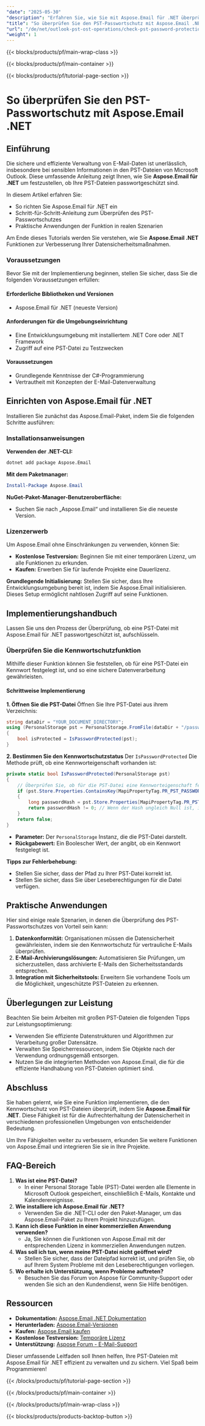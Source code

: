 ```yaml
---
"date": "2025-05-30"
"description": "Erfahren Sie, wie Sie mit Aspose.Email für .NET überprüfen, ob eine PST-Datei passwortgeschützt ist. Schützen Sie Ihre E-Mail-Daten mit dieser Schritt-für-Schritt-Anleitung."
"title": "So überprüfen Sie den PST-Passwortschutz mit Aspose.Email .NET – Eine umfassende Anleitung"
"url": "/de/net/outlook-pst-ost-operations/check-pst-password-protection-aspose-email-net/"
"weight": 1
---
```


{{< blocks/products/pf/main-wrap-class >}}

{{< blocks/products/pf/main-container >}}

{{< blocks/products/pf/tutorial-page-section >}}
# So überprüfen Sie den PST-Passwortschutz mit Aspose.Email .NET

## Einführung
Die sichere und effiziente Verwaltung von E-Mail-Daten ist unerlässlich, insbesondere bei sensiblen Informationen in den PST-Dateien von Microsoft Outlook. Diese umfassende Anleitung zeigt Ihnen, wie Sie **Aspose.Email für .NET** um festzustellen, ob Ihre PST-Dateien passwortgeschützt sind.

In diesem Artikel erfahren Sie:
- So richten Sie Aspose.Email für .NET ein
- Schritt-für-Schritt-Anleitung zum Überprüfen des PST-Passwortschutzes
- Praktische Anwendungen der Funktion in realen Szenarien

Am Ende dieses Tutorials werden Sie verstehen, wie Sie **Aspose.Email .NET** Funktionen zur Verbesserung Ihrer Datensicherheitsmaßnahmen.

### Voraussetzungen
Bevor Sie mit der Implementierung beginnen, stellen Sie sicher, dass Sie die folgenden Voraussetzungen erfüllen:

#### Erforderliche Bibliotheken und Versionen
- Aspose.Email für .NET (neueste Version)

#### Anforderungen für die Umgebungseinrichtung
- Eine Entwicklungsumgebung mit installiertem .NET Core oder .NET Framework
- Zugriff auf eine PST-Datei zu Testzwecken

#### Voraussetzungen
- Grundlegende Kenntnisse der C#-Programmierung
- Vertrautheit mit Konzepten der E-Mail-Datenverwaltung

## Einrichten von Aspose.Email für .NET
Installieren Sie zunächst das Aspose.Email-Paket, indem Sie die folgenden Schritte ausführen:

### Installationsanweisungen

**Verwenden der .NET-CLI:**

```bash
dotnet add package Aspose.Email
```

**Mit dem Paketmanager:**

```powershell
Install-Package Aspose.Email
```

**NuGet-Paket-Manager-Benutzeroberfläche:**
- Suchen Sie nach „Aspose.Email“ und installieren Sie die neueste Version.

### Lizenzerwerb
Um Aspose.Email ohne Einschränkungen zu verwenden, können Sie:
- **Kostenlose Testversion:** Beginnen Sie mit einer temporären Lizenz, um alle Funktionen zu erkunden.
- **Kaufen:** Erwerben Sie für laufende Projekte eine Dauerlizenz.

**Grundlegende Initialisierung:**
Stellen Sie sicher, dass Ihre Entwicklungsumgebung bereit ist, indem Sie Aspose.Email initialisieren. Dieses Setup ermöglicht nahtlosen Zugriff auf seine Funktionen.

## Implementierungshandbuch
Lassen Sie uns den Prozess der Überprüfung, ob eine PST-Datei mit Aspose.Email für .NET passwortgeschützt ist, aufschlüsseln.

### Überprüfen Sie die Kennwortschutzfunktion
Mithilfe dieser Funktion können Sie feststellen, ob für eine PST-Datei ein Kennwort festgelegt ist, und so eine sichere Datenverarbeitung gewährleisten.

#### Schrittweise Implementierung

**1. Öffnen Sie die PST-Datei**
Öffnen Sie Ihre PST-Datei aus ihrem Verzeichnis:

```csharp
string dataDir = "YOUR_DOCUMENT_DIRECTORY";
using (PersonalStorage pst = PersonalStorage.FromFile(dataDir + "/passwordprotectedPST.pst"))
{
    bool isProtected = IsPasswordProtected(pst);
}
```

**2. Bestimmen Sie den Kennwortschutzstatus**
Der `IsPasswordProtected` Die Methode prüft, ob eine Kennworteigenschaft vorhanden ist:

```csharp
private static bool IsPasswordProtected(PersonalStorage pst)
{
    // Überprüfen Sie, ob für die PST-Datei eine Kennworteigenschaft festgelegt ist
    if (pst.Store.Properties.ContainsKey(MapiPropertyTag.PR_PST_PASSWORD))
    {
        long passwordHash = pst.Store.Properties[MapiPropertyTag.PR_PST_PASSWORD].GetLong();
        return passwordHash != 0; // Wenn der Hash ungleich Null ist, ist er geschützt
    }
    return false;
}
```

- **Parameter:** Der `PersonalStorage` Instanz, die die PST-Datei darstellt.
- **Rückgabewert:** Ein Boolescher Wert, der angibt, ob ein Kennwort festgelegt ist.

**Tipps zur Fehlerbehebung:**
- Stellen Sie sicher, dass der Pfad zu Ihrer PST-Datei korrekt ist.
- Stellen Sie sicher, dass Sie über Leseberechtigungen für die Datei verfügen.

## Praktische Anwendungen
Hier sind einige reale Szenarien, in denen die Überprüfung des PST-Passwortschutzes von Vorteil sein kann:
1. **Datenkonformität:** Organisationen müssen die Datensicherheit gewährleisten, indem sie den Kennwortschutz für vertrauliche E-Mails überprüfen.
2. **E-Mail-Archivierungslösungen:** Automatisieren Sie Prüfungen, um sicherzustellen, dass archivierte E-Mails den Sicherheitsstandards entsprechen.
3. **Integration mit Sicherheitstools:** Erweitern Sie vorhandene Tools um die Möglichkeit, ungeschützte PST-Dateien zu erkennen.

## Überlegungen zur Leistung
Beachten Sie beim Arbeiten mit großen PST-Dateien die folgenden Tipps zur Leistungsoptimierung:
- Verwenden Sie effiziente Datenstrukturen und Algorithmen zur Verarbeitung großer Datensätze.
- Verwalten Sie Speicherressourcen, indem Sie Objekte nach der Verwendung ordnungsgemäß entsorgen.
- Nutzen Sie die integrierten Methoden von Aspose.Email, die für die effiziente Handhabung von PST-Dateien optimiert sind.

## Abschluss
Sie haben gelernt, wie Sie eine Funktion implementieren, die den Kennwortschutz von PST-Dateien überprüft, indem Sie **Aspose.Email für .NET**. Diese Fähigkeit ist für die Aufrechterhaltung der Datensicherheit in verschiedenen professionellen Umgebungen von entscheidender Bedeutung.

Um Ihre Fähigkeiten weiter zu verbessern, erkunden Sie weitere Funktionen von Aspose.Email und integrieren Sie sie in Ihre Projekte.

## FAQ-Bereich
1. **Was ist eine PST-Datei?**
   - In einer Personal Storage Table (PST)-Datei werden alle Elemente in Microsoft Outlook gespeichert, einschließlich E-Mails, Kontakte und Kalenderereignisse.
2. **Wie installiere ich Aspose.Email für .NET?**
   - Verwenden Sie die .NET-CLI oder den Paket-Manager, um das Aspose.Email-Paket zu Ihrem Projekt hinzuzufügen.
3. **Kann ich diese Funktion in einer kommerziellen Anwendung verwenden?**
   - Ja, Sie können die Funktionen von Aspose.Email mit der entsprechenden Lizenz in kommerziellen Anwendungen nutzen.
4. **Was soll ich tun, wenn meine PST-Datei nicht geöffnet wird?**
   - Stellen Sie sicher, dass der Dateipfad korrekt ist, und prüfen Sie, ob auf Ihrem System Probleme mit den Leseberechtigungen vorliegen.
5. **Wo erhalte ich Unterstützung, wenn Probleme auftreten?**
   - Besuchen Sie das Forum von Aspose für Community-Support oder wenden Sie sich an den Kundendienst, wenn Sie Hilfe benötigen.

## Ressourcen
- **Dokumentation:** [Aspose.Email .NET Dokumentation](https://reference.aspose.com/email/net/)
- **Herunterladen:** [Aspose.Email-Versionen](https://releases.aspose.com/email/net/)
- **Kaufen:** [Aspose.Email kaufen](https://purchase.aspose.com/buy)
- **Kostenlose Testversion:** [Temporäre Lizenz](https://releases.aspose.com/email/net/)
- **Unterstützung:** [Aspose Forum - E-Mail-Support](https://forum.aspose.com/c/email/10)

Dieser umfassende Leitfaden soll Ihnen helfen, Ihre PST-Dateien mit Aspose.Email für .NET effizient zu verwalten und zu sichern. Viel Spaß beim Programmieren!

{{< /blocks/products/pf/tutorial-page-section >}}

{{< /blocks/products/pf/main-container >}}

{{< /blocks/products/pf/main-wrap-class >}}

{{< blocks/products/products-backtop-button >}}